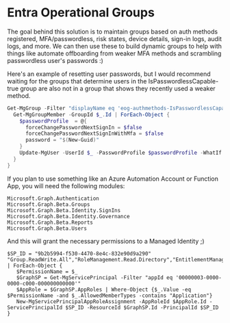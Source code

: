 # Entra Operational Groups

The goal behind this solution is to maintain groups based on auth methods registered, MFA/passwordless, risk states, device details, sign-in logs, audit logs, and more. We can then use these to build dynamic groups to help with things like automate offboarding from weaker MFA methods and scrambling passwordless user's passwords :)

Here's an example of resetting user passwords, but I would recommend waiting for the groups that determine users in the IsPasswordlessCapable-true group are also not in a group that shows they recently used a weaker method.

```powershell
Get-MgGroup -Filter "displayName eq 'eog-authmethods-IsPasswordlessCapable-true'" | ForEach-Object {
  Get-MgGroupMember -GroupId $_.Id | ForEach-Object {
    $passwordProfile  = @{
      forceChangePasswordNextSignIn = $false
      forceChangePasswordNextSignInWithMfa = $false
      password = "$(New-Guid)"
    }
    Update-MgUser -UserId $_ -PasswordProfile $passwordProfile -WhatIf -Verbose
  }
}
```

If you plan to use something like an Azure Automation Account or Function App, you will need the following modules:

```
Microsoft.Graph.Authentication
Microsoft.Graph.Beta.Groups
Microsoft.Graph.Beta.Identity.SignIns
Microsoft.Graph.Beta.Identity.Governance
Microsoft.Graph.Beta.Reports
Microsoft.Graph.Beta.Users
```

And this will grant the necessary permissions to a Managed Identity ;)

```
$SP_ID = "9b2b5994-f530-4470-8e4c-832e90d9a290"
"Group.ReadWrite.All","RoleManagement.Read.Directory","EntitlementManagement.Read.All","AuditLog.Read.All","User.Read.All","IdentityRiskEvent.Read.All" | ForEach-Object {
   $PermissionName = $_
   $GraphSP = Get-MgServicePrincipal -Filter "appId eq '00000003-0000-0000-c000-000000000000'"
   $AppRole = $GraphSP.AppRoles | Where-Object {$_.Value -eq $PermissionName -and $_.AllowedMemberTypes -contains "Application"}
   New-MgServicePrincipalAppRoleAssignment -AppRoleId $AppRole.Id -ServicePrincipalId $SP_ID -ResourceId $GraphSP.Id -PrincipalId $SP_ID
}

```
